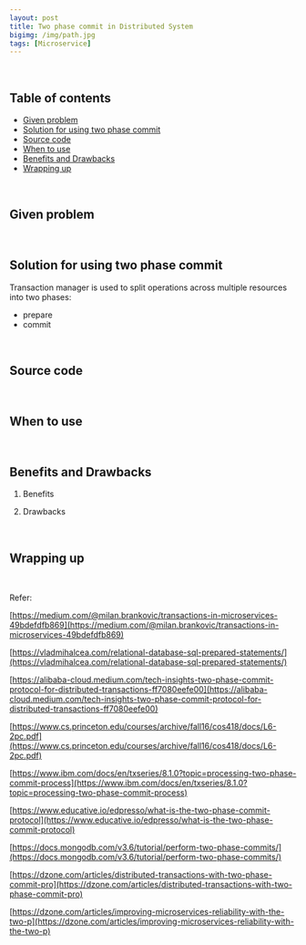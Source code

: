```yaml
---
layout: post
title: Two phase commit in Distributed System
bigimg: /img/path.jpg
tags: [Microservice]
---
```




<br>

## Table of contents
- [Given problem](#given-problem)
- [Solution for using two phase commit](#solution-for-using-two-phase-commit)
- [Source code](#source-code)
- [When to use](#when-to-use)
- [Benefits and Drawbacks](#benefits-and-drawbacks)
- [Wrapping up](#wrapping-up)


<br>

## Given problem





<br>

## Solution for using two phase commit

Transaction manager is used to split operations across multiple resources into two phases:
- prepare
- commit



<br>

## Source code





<br>

## When to use





<br>

## Benefits and Drawbacks

1. Benefits



2. Drawbacks



<br>

## Wrapping up







<br>

Refer:

[https://medium.com/@milan.brankovic/transactions-in-microservices-49bdefdfb869](https://medium.com/@milan.brankovic/transactions-in-microservices-49bdefdfb869)

[https://vladmihalcea.com/relational-database-sql-prepared-statements/](https://vladmihalcea.com/relational-database-sql-prepared-statements/)

[https://alibaba-cloud.medium.com/tech-insights-two-phase-commit-protocol-for-distributed-transactions-ff7080eefe00](https://alibaba-cloud.medium.com/tech-insights-two-phase-commit-protocol-for-distributed-transactions-ff7080eefe00)

[https://www.cs.princeton.edu/courses/archive/fall16/cos418/docs/L6-2pc.pdf](https://www.cs.princeton.edu/courses/archive/fall16/cos418/docs/L6-2pc.pdf)

[https://www.ibm.com/docs/en/txseries/8.1.0?topic=processing-two-phase-commit-process](https://www.ibm.com/docs/en/txseries/8.1.0?topic=processing-two-phase-commit-process)

[https://www.educative.io/edpresso/what-is-the-two-phase-commit-protocol](https://www.educative.io/edpresso/what-is-the-two-phase-commit-protocol)

[https://docs.mongodb.com/v3.6/tutorial/perform-two-phase-commits/](https://docs.mongodb.com/v3.6/tutorial/perform-two-phase-commits/)

[https://dzone.com/articles/distributed-transactions-with-two-phase-commit-pro](https://dzone.com/articles/distributed-transactions-with-two-phase-commit-pro)

[https://dzone.com/articles/improving-microservices-reliability-with-the-two-p](https://dzone.com/articles/improving-microservices-reliability-with-the-two-p)

[]()

[]()

[]()